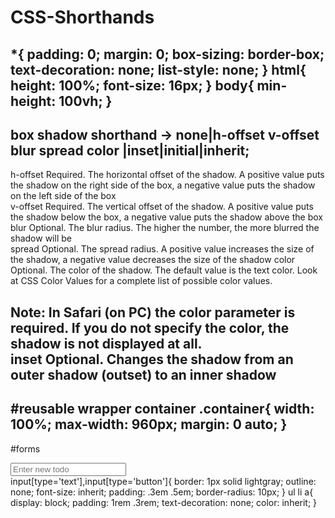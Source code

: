 # CSS-Shorthands
*{
    padding: 0;
    margin: 0;
    box-sizing: border-box;
    text-decoration: none;
    list-style: none;
}
html{
    height: 100%;
    font-size: 16px;
}
body{
    min-height: 100vh;
}
------------------------------------------------------------------------------------------
box shadow shorthand -> none|h-offset v-offset blur spread color |inset|initial|inherit;
------------------------------------------------------------------------------------------
h-offset	Required. The horizontal offset of the shadow. A positive value puts the shadow on the right side of the box, a negative value puts the shadow on the left side of the box	
v-offset	Required. The vertical offset of the shadow. A positive value puts the shadow below the box, a negative value puts the shadow above the box	
blur	Optional. The blur radius. The higher the number, the more blurred the shadow will be	
spread	Optional. The spread radius. A positive value increases the size of the shadow, a negative value decreases the size of the shadow
color	Optional. The color of the shadow. The default value is the text color. Look at CSS Color Values for a complete list of possible color values.

Note: In Safari (on PC) the color parameter is required. If you do not specify the color, the shadow is not displayed at all.	
inset	Optional. Changes the shadow from an outer shadow (outset) to an inner shadow
------------------------------------------------------------------------------------------
#reusable wrapper container
.container{
    width: 100%;
    max-width: 960px;
    margin: 0 auto;
}
--------------------------------------------------------------------------------------------
#forms
<div class="inputSection"><input type="text" placeholder="Enter new todo"></div>
input[type='text'],input[type='button']{
    border: 1px solid lightgray;
    outline: none;
    font-size: inherit;
    padding: .3em .5em;
    border-radius: 10px;
}
ul li a{
    display: block;
    padding: 1rem .3rem;
    text-decoration: none;
    color: inherit;
}
